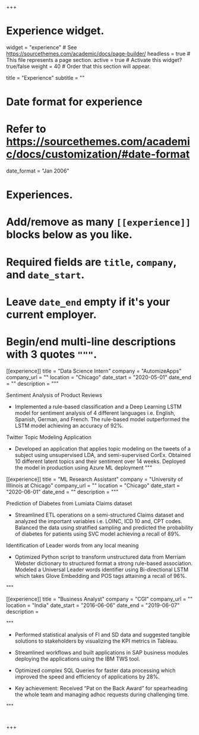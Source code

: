 +++
# Experience widget.
widget = "experience"  # See https://sourcethemes.com/academic/docs/page-builder/
headless = true  # This file represents a page section.
active = true  # Activate this widget? true/false
weight = 40  # Order that this section will appear.

title = "Experience"
subtitle = ""

# Date format for experience
#   Refer to https://sourcethemes.com/academic/docs/customization/#date-format
date_format = "Jan 2006"

# Experiences.
#   Add/remove as many `[[experience]]` blocks below as you like.
#   Required fields are `title`, `company`, and `date_start`.
#   Leave `date_end` empty if it's your current employer.
#   Begin/end multi-line descriptions with 3 quotes `"""`.
[[experience]]
title = "Data Science Intern"
  company = "AutomizeApps"
  company_url = ""
  location = "Chicago"
  date_start = "2020-05-01"
  date_end = ""
  description = """
  
  Sentiment Analysis of Product Reviews 
  
  
  *   Implemented a rule-based classification and a Deep Learning LSTM model for sentiment analysis of 4 different languages i.e. English, Spanish, German, and French. The rule-based model outperformed the LSTM model achieving an accuracy of 92%.
  
  Twitter Topic Modeling Application 
  
  
  *   Developed an application that applies topic modeling on the tweets of a subject using unsupervised LDA, and semi-supervised CorEx.  Obtained 10 different latent topics and their sentiment over 14 weeks. Deployed the model in production using Azure ML deployment 
  """

[[experience]]
  title = "ML Research Assistant"
  company = "University of Illlinois at Chicago"
  company_url = ""
  location = "Chicago"
  date_start = "2020-06-01"
  date_end = ""
  description = """
  
  Prediction of Diabetes from Lumiata Claims dataset  
  
  
  *   Streamlined ETL operations on a semi-structured Claims dataset and analyzed the important variables i.e. LOINC, ICD 10 and, CPT codes.
		Balanced the data using stratified sampling and predicted the probability of diabetes for patients using SVC model achieving a recall of 89%. 
    
  Identification of Leader words from any local meaning 
  
  *   Optimized Python script to transform unstructured data from Merriam Webster dictionary to structured format a strong rule-based association. 
	Modeled a Universal Leader words identifier using Bi-directional LSTM which takes Glove Embedding and POS tags attaining a recall of 96%. 
 
  """

[[experience]]
  title = "Business Analyst"
  company = "CGI"
  company_url = ""
  location = "India"
  date_start = "2016-06-06"
  date_end = "2019-06-07"
  description = 
  
  """
  *   Performed statistical analysis of FI and SD data and suggested tangible solutions to stakeholders by visualizing the KPI metrics in Tableau.
    
  *   Streamlined workflows and built applications in SAP business modules deploying the applications using the IBM TWS tool.
  
  *   Optimized complex SQL Queries for faster data processing which improved the speed and efficiency of applications by 28%.
  
  *   Key achievement: Received “Pat on the Back Award” for spearheading the whole team and managing adhoc requests during challenging time.
 
  """

#
+++
